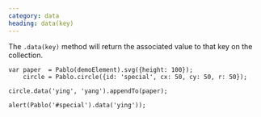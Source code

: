```yaml
---
category: data
heading: data(key)
---
```


The `.data(key)` method will return the associated value to that key on the collection.

    var paper  = Pablo(demoElement).svg({height: 100});
        circle = Pablo.circle({id: 'special', cx: 50, cy: 50, r: 50});

    circle.data('ying', 'yang').appendTo(paper);

    alert(Pablo('#special').data('ying'));
